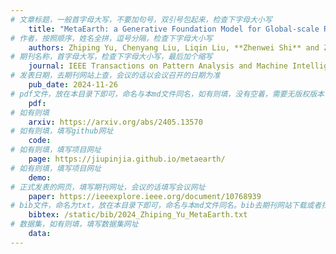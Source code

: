```yaml
---
# 文章标题，一般首字母大写，不要加句号，双引号包起来，检查下字母大小写
    title: "MetaEarth: a Generative Foundation Model for Global-scale Remote Sensing Image Generation"
# 作者，按照顺序，姓名全拼，逗号分隔，检查下字母大小写
    authors: Zhiping Yu, Chenyang Liu, Liqin Liu, **Zhenwei Shi** and Zhengxia Zou 
# 期刊名称，首字母大写，检查下字母大小写，最后加个缩写
    journal: IEEE Transactions on Pattern Analysis and Machine Intelligence (TPAMI)
# 发表日期，去期刊网站上查，会议的话以会议召开的日期为准
    pub_date: 2024-11-26
# pdf文件，放在本目录下即可，命名与本md文件同名，如有则填，没有空着，需要无版权版本
    pdf: 
# 如有则填
    arxiv: https://arxiv.org/abs/2405.13570
# 如有则填，填写github网址
    code: 
# 如有则填，填写项目网址
    page: https://jiupinjia.github.io/metaearth/
# 如有则填，填写项目网址
    demo: 
# 正式发表的网页，填写期刊网址，会议的话填写会议网址
    paper: https://ieeexplore.ieee.org/document/10768939
# bib文件，命名为txt，放在本目录下即可，命名与本md文件同名。bib去期刊网站下载或者找不到去google scholar上
    bibtex: /static/bib/2024_Zhiping_Yu_MetaEarth.txt
# 数据集，如有则填，填写数据集网址
    data:
---
```


